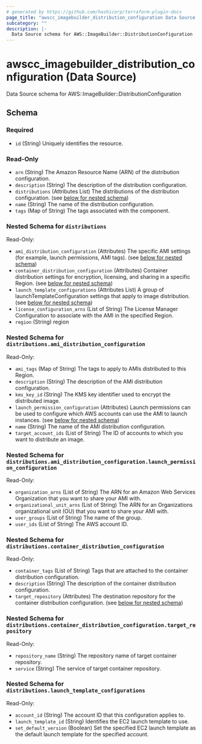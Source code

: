 ```yaml
---
# generated by https://github.com/hashicorp/terraform-plugin-docs
page_title: "awscc_imagebuilder_distribution_configuration Data Source - terraform-provider-awscc"
subcategory: ""
description: |-
  Data Source schema for AWS::ImageBuilder::DistributionConfiguration
---
```


# awscc_imagebuilder_distribution_configuration (Data Source)

Data Source schema for AWS::ImageBuilder::DistributionConfiguration



<!-- schema generated by tfplugindocs -->
## Schema

### Required

- `id` (String) Uniquely identifies the resource.

### Read-Only

- `arn` (String) The Amazon Resource Name (ARN) of the distribution configuration.
- `description` (String) The description of the distribution configuration.
- `distributions` (Attributes List) The distributions of the distribution configuration. (see [below for nested schema](#nestedatt--distributions))
- `name` (String) The name of the distribution configuration.
- `tags` (Map of String) The tags associated with the component.

<a id="nestedatt--distributions"></a>
### Nested Schema for `distributions`

Read-Only:

- `ami_distribution_configuration` (Attributes) The specific AMI settings (for example, launch permissions, AMI tags). (see [below for nested schema](#nestedatt--distributions--ami_distribution_configuration))
- `container_distribution_configuration` (Attributes) Container distribution settings for encryption, licensing, and sharing in a specific Region. (see [below for nested schema](#nestedatt--distributions--container_distribution_configuration))
- `launch_template_configurations` (Attributes List) A group of launchTemplateConfiguration settings that apply to image distribution. (see [below for nested schema](#nestedatt--distributions--launch_template_configurations))
- `license_configuration_arns` (List of String) The License Manager Configuration to associate with the AMI in the specified Region.
- `region` (String) region

<a id="nestedatt--distributions--ami_distribution_configuration"></a>
### Nested Schema for `distributions.ami_distribution_configuration`

Read-Only:

- `ami_tags` (Map of String) The tags to apply to AMIs distributed to this Region.
- `description` (String) The description of the AMI distribution configuration.
- `kms_key_id` (String) The KMS key identifier used to encrypt the distributed image.
- `launch_permission_configuration` (Attributes) Launch permissions can be used to configure which AWS accounts can use the AMI to launch instances. (see [below for nested schema](#nestedatt--distributions--ami_distribution_configuration--launch_permission_configuration))
- `name` (String) The name of the AMI distribution configuration.
- `target_account_ids` (List of String) The ID of accounts to which you want to distribute an image.

<a id="nestedatt--distributions--ami_distribution_configuration--launch_permission_configuration"></a>
### Nested Schema for `distributions.ami_distribution_configuration.launch_permission_configuration`

Read-Only:

- `organization_arns` (List of String) The ARN for an Amazon Web Services Organization that you want to share your AMI with.
- `organizational_unit_arns` (List of String) The ARN for an Organizations organizational unit (OU) that you want to share your AMI with.
- `user_groups` (List of String) The name of the group.
- `user_ids` (List of String) The AWS account ID.



<a id="nestedatt--distributions--container_distribution_configuration"></a>
### Nested Schema for `distributions.container_distribution_configuration`

Read-Only:

- `container_tags` (List of String) Tags that are attached to the container distribution configuration.
- `description` (String) The description of the container distribution configuration.
- `target_repository` (Attributes) The destination repository for the container distribution configuration. (see [below for nested schema](#nestedatt--distributions--container_distribution_configuration--target_repository))

<a id="nestedatt--distributions--container_distribution_configuration--target_repository"></a>
### Nested Schema for `distributions.container_distribution_configuration.target_repository`

Read-Only:

- `repository_name` (String) The repository name of target container repository.
- `service` (String) The service of target container repository.



<a id="nestedatt--distributions--launch_template_configurations"></a>
### Nested Schema for `distributions.launch_template_configurations`

Read-Only:

- `account_id` (String) The account ID that this configuration applies to.
- `launch_template_id` (String) Identifies the EC2 launch template to use.
- `set_default_version` (Boolean) Set the specified EC2 launch template as the default launch template for the specified account.


